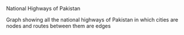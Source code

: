 National Highways of Pakistan

Graph showing all the national highways of Pakistan in which cities are nodes and routes between them are edges
